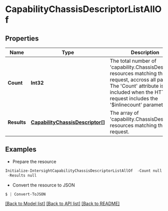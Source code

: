 # CapabilityChassisDescriptorListAllOf
## Properties

Name | Type | Description | Notes
------------ | ------------- | ------------- | -------------
**Count** | **Int32** | The total number of &#39;capability.ChassisDescriptor&#39; resources matching the request, accross all pages. The &#39;Count&#39; attribute is included when the HTTP GET request includes the &#39;$inlinecount&#39; parameter. | [optional] 
**Results** | [**CapabilityChassisDescriptor[]**](CapabilityChassisDescriptor.md) | The array of &#39;capability.ChassisDescriptor&#39; resources matching the request. | [optional] 

## Examples

- Prepare the resource
```powershell
Initialize-IntersightCapabilityChassisDescriptorListAllOf  -Count null `
 -Results null
```

- Convert the resource to JSON
```powershell
$ | Convert-ToJSON
```

[[Back to Model list]](../README.md#documentation-for-models) [[Back to API list]](../README.md#documentation-for-api-endpoints) [[Back to README]](../README.md)

